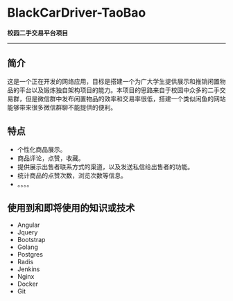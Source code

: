 #  BlackCarDriver-TaoBao

**校园二手交易平台项目**

----------

## 简介

这是一个正在开发的网络应用，目标是搭建一个为广大学生提供展示和推销闲置物品的平台以及锻炼独自架构项目的能力。本项目的思路来自于校园中众多的二手交易群，但是微信群中发布闲置物品的效率和交易率很低，搭建一个类似闲鱼的网站能够带来很多微信群聊不能提供的便利。

## 特点

- 个性化商品展示。
- 商品评论，点赞，收藏。
- 提供展示出售者联系方式的渠道，以及发送私信给出售者的功能。
- 统计商品的点赞次数，浏览次数等信息。
- 。。。。

## 使用到和即将使用的知识或技术

- Angular 
- Jquery
- Bootstrap
- Golang 
- Postgres
- Radis
- Jenkins
- Nginx
- Docker
- Git





